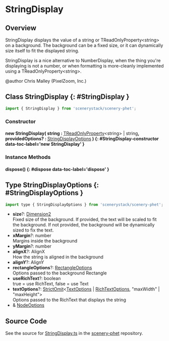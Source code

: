 # StringDisplay

## Overview

StringDisplay displays the value of a string or TReadOnlyProperty&lt;string&gt; on a background. The background can
be a fixed size, or it can dynamically size itself to fit the displayed string.

StringDisplay is a nice alternative to NumberDisplay, when the thing you're displaying is not a number,
or when formatting is more-cleanly implemented using a TReadOnlyProperty&lt;string&gt;.

@author Chris Malley (PixelZoom, Inc.)

## Class StringDisplay {: #StringDisplay }


```js
import { StringDisplay } from 'scenerystack/scenery-phet';
```
### Constructor

#### new StringDisplay( string : <span style="font-weight: 400;">[TReadOnlyProperty](../axon/TReadOnlyProperty.md)&lt;<span style="color: hsla(calc(var(--md-hue) + 180deg),80%,40%,1);">string</span>&gt; | <span style="color: hsla(calc(var(--md-hue) + 180deg),80%,40%,1);">string</span></span>, providedOptions? : <span style="font-weight: 400;">[StringDisplayOptions](../scenery-phet/StringDisplay.md#StringDisplayOptions)</span> ) {: #StringDisplay-constructor data-toc-label='new StringDisplay' }

### Instance Methods

#### dispose() {: #dispose data-toc-label='dispose' }



## Type StringDisplayOptions {: #StringDisplayOptions }


```js
import type { StringDisplayOptions } from 'scenerystack/scenery-phet';
```


- **size**?: [Dimension2](../dot/Dimension2.md)
<br>  Fixed size of the background.
  If provided, the text will be scaled to fit the background.
  If not provided, the background will be dynamically sized to fix the text.
- **xMargin**?: <span style="color: hsla(calc(var(--md-hue) + 180deg),80%,40%,1);">number</span>
<br>  Margins inside the background
- **yMargin**?: <span style="color: hsla(calc(var(--md-hue) + 180deg),80%,40%,1);">number</span>
- **alignX**?: AlignX
<br>  How the string is aligned in the background
- **alignY**?: AlignY
- **rectangleOptions**?: [RectangleOptions](../scenery/Rectangle.md#RectangleOptions)
<br>  Options passed to the background Rectangle
- **useRichText**?: <span style="color: hsla(calc(var(--md-hue) + 180deg),80%,40%,1);">boolean</span>
<br>  true = use RichText, false = use Text
- **textOptions**?: [StrictOmit](../phet-core/StrictOmit.md)&lt;[TextOptions](../scenery/Text.md#TextOptions) | [RichTextOptions](../scenery/RichText.md#RichTextOptions), "maxWidth" | "maxHeight"&gt;
<br>  Options passed to the RichText that displays the string
- &amp; [NodeOptions](../scenery/Node.md#NodeOptions)




## Source Code

See the source for [StringDisplay.ts](https://github.com/phetsims/scenery-phet/blob/main/js/StringDisplay.ts) in the [scenery-phet](https://github.com/phetsims/scenery-phet) repository.

